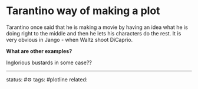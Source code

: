 # Tarantino way of making a plot
Tarantino once said that he is making a movie by having an idea what he is doing right to the middle and then he lets his characters do the rest. It is very obvious in Jango - when Waltz shoot DiCaprio. 

**What are other examples?**

Inglorious bustards in some case??



---
status: #⚙️ 
tags: #plotline 
related: 


